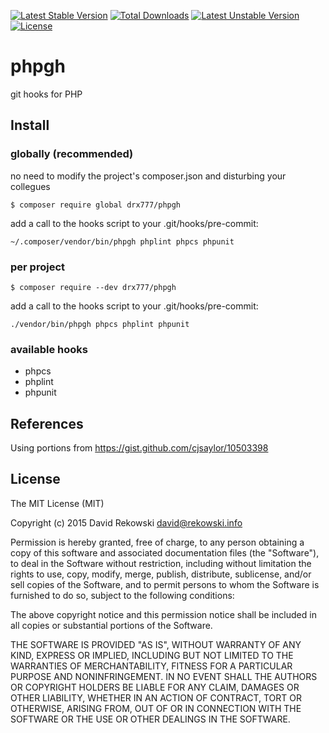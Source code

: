 [![Latest Stable Version](https://poser.pugx.org/drx777/phpgh/v/stable)](https://packagist.org/packages/drx777/phpgh) [![Total Downloads](https://poser.pugx.org/drx777/phpgh/downloads)](https://packagist.org/packages/drx777/phpgh) [![Latest Unstable Version](https://poser.pugx.org/drx777/phpgh/v/unstable)](https://packagist.org/packages/drx777/phpgh) [![License](https://poser.pugx.org/drx777/phpgh/license)](https://packagist.org/packages/drx777/phpgh)

# phpgh
git hooks for PHP

## Install
### globally (recommended)
no need to modify the project's composer.json and disturbing your collegues

```$ composer require global drx777/phpgh```

add a call to the hooks script to your .git/hooks/pre-commit:

```~/.composer/vendor/bin/phpgh phplint phpcs phpunit```

### per project
```$ composer require --dev drx777/phpgh```

add a call to the hooks script to your .git/hooks/pre-commit:

```./vendor/bin/phpgh phpcs phplint phpunit```

### available hooks

* phpcs
* phplint
* phpunit

## References
Using portions from <https://gist.github.com/cjsaylor/10503398>

## License

The MIT License (MIT)

Copyright (c) 2015 David Rekowski <david@rekowski.info>

Permission is hereby granted, free of charge, to any person obtaining a copy
of this software and associated documentation files (the "Software"), to deal
in the Software without restriction, including without limitation the rights
to use, copy, modify, merge, publish, distribute, sublicense, and/or sell
copies of the Software, and to permit persons to whom the Software is
furnished to do so, subject to the following conditions:

The above copyright notice and this permission notice shall be included in
all copies or substantial portions of the Software.

THE SOFTWARE IS PROVIDED "AS IS", WITHOUT WARRANTY OF ANY KIND, EXPRESS OR
IMPLIED, INCLUDING BUT NOT LIMITED TO THE WARRANTIES OF MERCHANTABILITY,
FITNESS FOR A PARTICULAR PURPOSE AND NONINFRINGEMENT. IN NO EVENT SHALL THE
AUTHORS OR COPYRIGHT HOLDERS BE LIABLE FOR ANY CLAIM, DAMAGES OR OTHER
LIABILITY, WHETHER IN AN ACTION OF CONTRACT, TORT OR OTHERWISE, ARISING FROM,
OUT OF OR IN CONNECTION WITH THE SOFTWARE OR THE USE OR OTHER DEALINGS IN
THE SOFTWARE.

